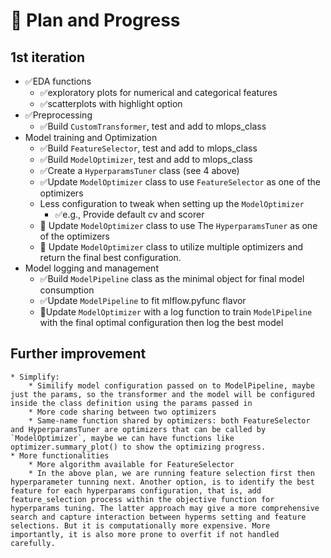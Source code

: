 # 📝 Plan and Progress

## 1st iteration

* ✅EDA functions
    * ✅exploratory plots for numerical and categorical features 
    * ✅scatterplots with highlight option 
* ✅Preprocessing
    * ✅Build `CustomTransformer`, test and add to mlops_class
* Model training and Optimization
    * ✅Build `FeatureSelector`, test and add to mlops_class 
    * ✅Build `ModelOptimizer`, test and add to mlops_class 
    * ✅Create a `HyperparamsTuner` class (see 4 above) 
    * ✅Update `ModelOptimizer` class to use `FeatureSelector` as one of the optimizers 
    * Less configuration to tweak when setting up the `ModelOptimizer`
        * ✅e.g., Provide default cv and scorer 
    * 🔲 Update `ModelOptimizer` class to use The `HyperparamsTuner` as one of the optimizers
    * 🔲 Update `ModelOptimizer` class to utilize multiple optimizers and return the final best configuration. 
* Model logging and management 
    * ✅Build `ModelPipeline` class as the minimal object for final model consumption 
    * ✅Update `ModelPipeline` to fit mlflow.pyfunc flavor
    * 🔲Update `ModelOptimizer` with a log function to train `ModelPipeline` with the final optimal configuration then log the best model


## Further improvement
    * Simplify: 
        * Similify model configuration passed on to ModelPipeline, maybe just the params, so the transformer and the model will be configured inside the class definition using the params passed in
        * More code sharing between two optimizers
        * Same-name function shared by optimizers: both FeatureSelector and HyperparamsTuner are optimizers that can be called by `ModelOptimizer`, maybe we can have functions like optimizer.summary_plot() to show the optimizing progress.  
    * More functionalities
        * More algorithm available for FeatureSelector
        * In the above plan, we are running feature selection first then hyperparameter tunning next. Another option, is to identify the best feature for each hyperparams configuration, that is, add feature_selection process within the objective function for hyperparams tuning. The latter approach may give a more comprehensive search and capture interaction between hyperms setting and feature selections. But it is computationally more expensive. More importantly, it is also more prone to overfit if not handled carefully.
